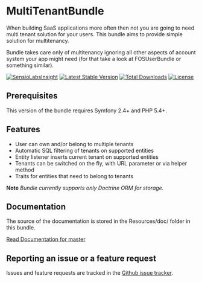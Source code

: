 MultiTenantBundle
==================
When building SaaS applications more often then not you are going to need multi tenant solution for your users. This bundle aims to provide simple solution for multitenancy.

Bundle takes care only of multitenancy ignoring all other aspects of account system your app might need (for that take a look at FOSUserBundle or something similar).

[![SensioLabsInsight](https://insight.sensiolabs.com/projects/2b2fa3d6-3fbf-42bc-bb74-d33c67519148/mini.png)](https://insight.sensiolabs.com/projects/2b2fa3d6-3fbf-42bc-bb74-d33c67519148)
[![Latest Stable Version](https://poser.pugx.org/cvele/multitenant-bundle/v/stable)](https://packagist.org/packages/cvele/multitenant-bundle)
[![Total Downloads](https://poser.pugx.org/cvele/multitenant-bundle/downloads)](https://packagist.org/packages/cvele/multitenant-bundle)
[![License](https://poser.pugx.org/cvele/multitenant-bundle/license)](https://packagist.org/packages/cvele/multitenant-bundle)

Prerequisites
-------------

This version of the bundle requires Symfony 2.4+ and PHP 5.4+.

Features
------------
- User can own and/or belong to multiple tenants
- Automatic SQL filtering of tenants on supported entities
- Entity listener inserts current tenant on supported entities
- Tenants can be switched on the fly, with URL parameter or via helper method
- Traits for entities that need to belong to tenants

**Note** *Bundle currently supports only Doctrine ORM for storage.*

Documentation
--------------
The source of the documentation is stored in the Resources/doc/ folder in this bundle.

[Read Documentation for master](https://github.com/cvele/MultiTenantBundle/blob/master/Resources/doc/index.md)

Reporting an issue or a feature request
---------------------------------------

Issues and feature requests are tracked in the [Github issue tracker](https://github.com/cvele/MultiTenantBundle/issues).
